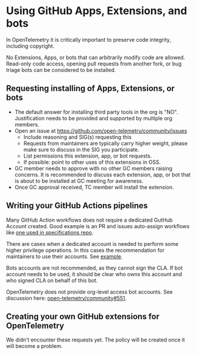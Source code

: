 # Using GitHub Apps, Extensions, and bots

In OpenTelemetry it is critically important to preserve code integrity, including copyright.

No Extensions, Apps, or bots that can arbitrarily modify code are allowed. Read-only code access, opening pull requests from another fork, or bug triage bots can be considered to be installed.

## Requesting installing of Apps, Extensions, or bots

- The default answer for installing third party tools in the org is "NO". Justification needs to be provided and supported by multiple org members.
- Open an issue at https://github.com/open-telemetry/community/issues
  - Include reasoning and SIG(s) requesting this
  - Requests from maintainers are typically carry higher weight, please make sure to discuss in the SIG you participate.
  - List permissions this extension, app, or bot requests.
  - If possible: point to other uses of this extensions in OSS.
- GC member needs to approve with no other GC members raising concerns. It is recommended to discuss each extension, app, or bot that is about to be installed at GC meeting for awareness.
- Once GC approval received, TC member will install the extension.

## Writing your GitHub Actions pipelines

Many GitHub Action workflows does not require a dedicated GutHub Account created. Good example is an PR and issues auto-assign workflows like [one used in specifications repo](https://github.com/open-telemetry/opentelemetry-specification/blob/main/.github/workflows/auto-assign-issue.yml).

There are cases when a dedicated account is needed to perform some higher privilege operations. In this cases the recommendation for maintainers  to use their accounts. See [example](https://github.com/open-telemetry/opentelemetry-specification/blob/main/.github/workflows/publish-schemas.yml).

Bots accounts are not recommended, as they cannot sign the CLA. If bot account needs to be used, it should be clear who owns this account and who signed CLA on behalf of this bot.

OpenTelemetry does not provide org-level access bot accounts. See discussion here: [open-telemetry/community#551](https://github.com/open-telemetry/community/issues/551).

## Creating your own GitHub extensions for OpenTelemetry

We didn't encounter these requests yet. The policy will be created once it will become a problem.
